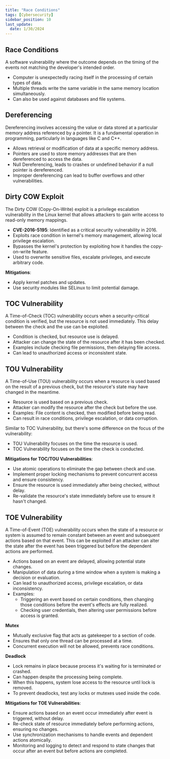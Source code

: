 ```yaml
---
title: "Race Conditions"
tags: [Cybersecurity]
sidebar_position: 10
last_update:
  date: 1/30/2024
---
```





## Race Conditions 

A software vulnerability where the outcome depends on the timing of the events not matching the developer's intended order.

- Computer is unexpectedly racing itself in the processing of certain types of data.
- Multiple threads write the same variable in the same memory location simultaneously.
- Can also be used against databases and file systems.

## Dereferencing

Dereferencing involves accessing the value or data stored at a particular memory address referenced by a pointer. It is a fundamental operation in programming, particularly in languages like C and C++.

- Allows retrieval or modification of data at a specific memory address.
- Pointers are used to store memory addresses that are then dereferenced to access the data.
- Null Dereferencing, leads to crashes or undefined behavior if a null pointer is dereferenced.
- Improper dereferencing can lead to buffer overflows and other vulnerabilities.

## Dirty COW Exploit

The Dirty COW (Copy-On-Write) exploit is a privilege escalation vulnerability in the Linux kernel that allows attackers to gain write access to read-only memory mappings.

- **CVE-2016-5195**: Identified as a critical security vulnerability in 2016.
- Exploits race condition in kernel's memory management, allowing local privilege escalation.
- Bypasses the kernel's protection by exploiting how it handles the copy-on-write feature.
- Used to overwrite sensitive files, escalate privileges, and execute arbitrary code.

**Mitigations**: 

- Apply kernel patches and updates.
- Use security modules like SELinux to limit potential damage.

## TOC Vulnerability

A Time-of-Check (TOC) vulnerability occurs when a security-critical condition is verified, but the resource is not used immediately. This delay between the check and the use can be exploited.

- Condition is checked, but resource use is delayed.
- Attacker can change the state of the resource after it has been checked.
- Examples include checking file permissions, then delaying file access.
- Can lead to unauthorized access or inconsistent state.

## TOU Vulnerability

A Time-of-Use (TOU) vulnerability occurs when a resource is used based on the result of a previous check, but the resource's state may have changed in the meantime.

- Resource is used based on a previous check.
- Attacker can modify the resource after the check but before the use.
- Examples: File content is checked, then modified before being read.
- Can result in race conditions, privilege escalation, or data corruption.

Similar to TOC Vulnerability, but there's some difference on the focus of the vulnerability:

- TOU Vulnerability focuses on the time the resource is used.
- TOC Vulnerability focuses on the time the check is conducted.

**Mitigations for TOC/TOU Vulnerabilities**:

- Use atomic operations to eliminate the gap between check and use.
- Implement proper locking mechanisms to prevent concurrent access and ensure consistency.
- Ensure the resource is used immediately after being checked, without delay.
- Re-validate the resource's state immediately before use to ensure it hasn't changed.

## TOE Vulnerability

A Time-of-Event (TOE) vulnerability occurs when the state of a resource or system is assumed to remain constant between an event and subsequent actions based on that event. This can be exploited if an attacker can alter the state after the event has been triggered but before the dependent actions are performed.

- Actions based on an event are delayed, allowing potential state changes.
- Manipulation of data during a time window when a system is making a decision or evaluation.
- Can lead to unauthorized access, privilege escalation, or data inconsistency.
- Examples: 
  - Triggering an event based on certain conditions, then changing those conditions before the event's effects are fully realized.
  - Checking user credentials, then altering user permissions before access is granted.

**Mutex**

- Mutually exclusive flag that acts as gatekeeper to a section of code.
- Ensures that only one thread can be processed at a time.
- Concurrent execution will not be allowed, prevents race conditions.

**Deadlock**

- Lock remains in place because process it's waiting for is terminated or crashed.
- Can happen despite the processing being complete.
- When this happens, system lose access to the resource until lock is removed.
- To prevent deadlocks, test any locks or mutexes used inside the code.

**Mitigations for TOE Vulnerabilities**:

- Ensure actions based on an event occur immediately after event is triggered, without delay.
- Re-check state of resource immediately before performing actions, ensuring no changes.
- Use synchronization mechanisms to handle events and dependent actions atomically.
- Monitoring and logging to detect and respond to state changes that occur after an event but before actions are completed.




